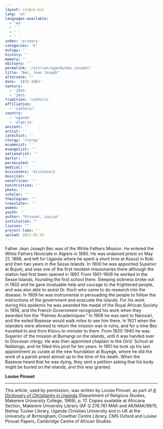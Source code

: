 ```yaml
---
layout: single-bio
lang: 'en'
languages-available:
  - 'en'
  - ' '
  - ' '
  - ' '
index: 'primary'
categories: 'b'
eulogy: ''
history: ''
memory: ''
obituary: ''
permalink: '/stories/uganda/bec-joseph/'
title: "Bec, Jean Joseph"
alternate: ""
date: '1871-1963'
century:
  - '19th'
  - '20th'
tradition: 'catholic'
affiliation:
  - 'catholic'
country:
  - 'uganda'
  - 'algeria'
ancient: ''
artist: ''
catechist: ''
clergy: 'clergy'
ecumenist: ''
evangelist: ''
nationalist: ''
martyr: ''
persecuted: ''
medical: ''
missionary: 'missionary'
musician: ''
nonafrican: ''
nonchristian: ''
photo: ''
scholar: ''
theologian: ''
translator: ''
women: ''
youth: ''
author: "Pirouet, Louise"
institution: ""
liaison: ""
project-luke: ''
upload: 2011-01-01
---
```




Father Jean Joseph Bec was of the White Fathers Mission. He entered the White Fathers Noviciate in Algiers in 1890. He was ordained priest on May 21, 1896, and left for Uganda where he spent a short time at Kasozi in Koki and then two years in the Sesse Islands. In 1900 he was appointed Superior at Bujuni, and was one of the first resident missionaries there although the station had first been opened in 1897. From 1901-1909 he worked in the Sesse Islands, founding the first school there. Sleeping sickness broke out in 1902 and he gave invaluable help and courage to the frightened people, and was also able to assist Dr. Koch who came to do research into the disease. In 1909 he was instrumental in persuading the people to follow the instructions of the government and evacuate the islands. For his work during this epidemic he was awarded the medal of the Royal African Society in 1956, and the French Government recognized his work when they awarded him the “Palmes Academiques.” In 1909 he was sent to Narozari, and the exiled Basesse would walk miles to see him there. In 1921 when the islanders were allowed to return the mission was in ruins, and for a time Bec travelled to and from Kitovu to minister to them. From 1920-1940 he was Superior of the mission at Bumangi on the islands, until it was handed over to Diocesan clergy. He was then appointed chaplain to the Girls’ School at Nabbingo, and he filled this post for ten years. In 1951 he took up his last appointment as curate at the new foundation at Buyege, where he did the work of a parish priest almost up to the time of his death. When the Basesse heard that he was dying, they sent a petition asking that his body might be buried on the islands, and this was granted.

**Louise Pirouet**

---

This article, used by permission, was written by Louise Pirouet, as part of *[A Dictionary of Christianity in Uganda ](../pirouet-foreword/)*(Department of Religious Studies, Makerere University College, 1969), p. 17. Copies available at Africana Section, Makerere University Library (AF Q 276.761 MAK and AR/MAK/99/1); Bishop Tucker Library, Uganda Christian University and in UK at the University of Birmingham; Crowther Centre Library, CMS Oxford and Louise Pirouet Papers, Cambridge Centre of African Studies.
